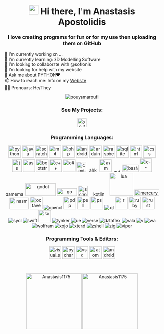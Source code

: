 <h1 align="center"> <img src="https://raw.githubusercontent.com/aemmadi/aemmadi/master/wave.gif" width="30"> Hi there, I'm Anastasis Apostolidis </h1>
<h3 align="center">I love creating programs for fun or for my use then uploading them on GitHub</h3>
<p>
🔭 I’m currently working on ...<br>
🌱 I’m currently learning: 3D Modelling Software<br>
👯 I’m looking to collaborate with @sofronis<br>
🤔 I’m looking for help with my website<br>
💬 Ask me about PYTHON❤️<br>
📫 How to reach me: Info on my
<a href="https://anastasis1175.github.io">
Website</a><br>
🏳️‍🌈 Pronouns: He/They
</p>

<p align="center"><img src="https://github-readme-streak-stats.herokuapp.com/?user=Anastasis1175&theme=black-ice&hide_border=true&stroke=0000&background=0D1117&ring=e05397&fire=e05397&currStreakLabel=e05397&bg_color=30,e96443,904e95&title_color=fff&text_color=fff" alt="pouyamaroufi" /></p>


<h3 align="center">See My Projects:</h3>
<p align="center">
<a href="[https://www.youtube.com/@wowthefurry](https://www.youtube.com/@wowthefurry)" target="blank"><img align="center" src="https://www.vectorlogo.zone/logos/youtube/youtube-tile.svg" alt="youtube" height="30" width="30" /></a>

</p>

<h3 align="center">Programming Languages:</h3> 


<p align="center">
    <img src="https://www.vectorlogo.zone/logos/python/python-icon.svg" alt="python" width="40" height="40"/> 
    <img src="https://www.vectorlogo.zone/logos/java/java-icon.svg" alt="java" width="40" height="40"/>
    <img src="https://www.svgrepo.com/show/306704/scratch.svg" alt="scratch" width="40" height="40"/>
    <img src="https://upload.vectorlogo.zone/logos/markdown-here/images/3d4ad827-7afb-4c69-a875-32db89d3f03f.svg" alt="md" width="40" height="40"/> 
    <img src="https://www.vectorlogo.zone/logos/php/php-icon.svg" alt="php" width="40" height="40"/> 
    <img src="https://www.vectorlogo.zone/logos/android/android-official.svg" alt="android" width="40" height="40"/> 
    <img src="https://www.vectorlogo.zone/logos/arduino/arduino-icon.svg" alt="arduino" width="40" height="40"/> 
    <img src="https://www.vectorlogo.zone/logos/raspberrypi/raspberrypi-icon.svg" alt="raspberrypi" width="40" height="40"/> 
    <img src="https://www.vectorlogo.zone/logos/sqlite/sqlite-icon.svg" alt="sqlite" width="40" height="40"/> 
    <img src="https://www.vectorlogo.zone/logos/w3_html5/w3_html5-icon.svg" alt="html" width="40" height="40"/> 
    <img src="https://www.vectorlogo.zone/logos/w3_css/w3_css-icon.svg" alt="css" width="40" height="40"/> 
    <img src="https://upload.vectorlogo.zone/logos/javascript/images/239ec8a4-163e-4792-83b6-3f6d96911757.svg" alt="js" width="30" height="40"/>
<img
src="https://upload.wikimedia.org/wikipedia/en/0/0f/ActionScript_icon.png" alt="as" width="40" height="40"/>
    <img src="https://www.vectorlogo.zone/logos/getbootstrap/getbootstrap-icon.svg" alt="bootstrap" width="40" height="40"/>
    <img
src="https://www.vectorlogo.zone/logos/isocpp/isocpp-icon.svg" alt="c++" width="40" height="40"
    <img
src="https://cdn.worldvectorlogo.com/logos/c-1.svg" alt="c" width="40" height="40"/>
<img
src="https://cdn.worldvectorlogo.com/logos/c--4.svg" alt="c#" width="40" height="40"/>
<img
src="https://upload.wikimedia.org/wikipedia/en/0/0f/ActionScript_icon.png" alt="cmd" width="32" height="32"/>
<img
src="https://upload.wikimedia.org/wikipedia/commons/5/5e/Modern_AutoHotkey_Logo_%28no_text%29.svg" alt="ahk" width="35" height="14.5"/>
<img
src="https://media.licdn.com/dms/image/v2/D4D12AQEM9F_-u1OT5Q/article-cover_image-shrink_600_2000/article-cover_image-shrink_600_2000/0/1658763190886?e=2147483647&v=beta&t=aEp72fzTRZC_0EilFbT0wVV2jw6O-Bqt759qLG4pLrw" alt="asm" width="40" height="40"/>
<img
src="https://upload.wikimedia.org/wikipedia/en/2/22/Autoitlogo.png" alt="autolt" width="26.25" height="9"/>
<img
src="https://upload.wikimedia.org/wikipedia/commons/8/82/Gnu-bash-logo.svg" alt="bash" width="54" height="22.75"/>
<img
src="https://upload.wikimedia.org/wikipedia/commons/8/82/C--_logo.svg" alt="c--" width="38.25" height="43"/>
<img
src="https://upload.wikimedia.org/wikipedia/en/4/4b/GameMaker_Logo.svg" alt="gamemaker" width="62.5" height="14.375"/>
<img
src="https://upload.wikimedia.org/wikipedia/commons/5/5a/Godot_logo.svg" alt="godot" width="99.875" height="40.375" />
<img
src="https://upload.wikimedia.org/wikipedia/commons/0/05/Go_Logo_Blue.svg" alt="go" width="64" height="23.875"/>
<img
src="https://upload.wikimedia.org/wikipedia/en/e/e8/Jscript_icon.gif" alt="jscript" width="32" height="32"/>
<img
src="https://upload.wikimedia.org/wikipedia/commons/7/76/Kotlin_logo_%282021-present%29.svg" alt="kotlin" width="64" height="13.875"/>
<img
src="https://upload.wikimedia.org/wikipedia/commons/c/cf/Lua-Logo.svg" alt="lua" width="75" height="75"/>
<img
src="https://upload.wikimedia.org/wikipedia/en/2/21/Mercury_%28programming_language%29_logo.jpg" alt="mercury" width="81.75" height="20"/>
<img
src="https://upload.wikimedia.org/wikipedia/commons/4/48/Netwide_Assembler.svg" alt="nasm" width="63" height="37"/>
<img
src="https://en.m.wikipedia.org/wiki/File:Gnu-octave-logo.svg" alt="octavegnu" width="40" height="40"/>
<img
src="https://en.m.wikipedia.org/wiki/File:OpenCL_logo.svg" alt="opencl" />
<img
src="https://i.ibb.co/C3fdLhMx/1758382430038.png" alt="pdp" width="40" height="40"/>
<img
src="https://en.m.wikipedia.org/wiki/File:Perl-logo.svg" alt="perl" width="40" height="40"/>
<img
src="https://en.m.wikipedia.org/wiki/File:PowerShell_Core_6.0_icon.png" alt="ps" width="40" height="40"/>
<img
src="https://en.m.wikipedia.org/wiki/File:Dotql.png" alt=".ql"/>
<img
src="https://en.m.wikipedia.org/wiki/File:R_logo.svg" alt="r" width="40" height="40"/>
<img
src="https://en.m.wikipedia.org/wiki/File:Ruby_logo.svg" alt="ruby" width="40" height="40"/>
<img
src="https://en.m.wikipedia.org/wiki/File:Rust_programming_language_black_logo.svg" alt="rust" width="40" height="40"/>
<img
src="https://en.m.wikipedia.org/wiki/File:SYCL_logo.svg" alt="sycl"/>
<img
src="https://en.m.wikipedia.org/wiki/File:Swift_(programing_language)_logo.png" alt="swift"/>
<img
src="https://en.m.wikipedia.org/wiki/File:Typescript.svg" alt="ts" width="40" height="40"/>
<img
src="https://en.m.wikipedia.org/wiki/File:Tynker_logo.png" alt="tynker"/>
<img
src="https://en.m.wikipedia.org/wiki/File:Unreal_Engine_Logo_(new_typeface).svg" alt="ue"/>
<img
src="https://en.m.wikipedia.org/wiki/File:Verse_Programming_Language_Logo.jpeg" alt="verse"/>
<img
src="https://en.m.wikipedia.org/wiki/File:DF_Logo_Compact_RGB.png" alt="dataflex"/>
<img
src="https://upload.wikimedia.org/wikipedia/commons/thumb/e/e4/Vala_Logo_New.svg/242px-Vala_Logo_New.svg.png" alt="vala"/>
<img
src="https://upload.wikimedia.org/wikipedia/en/thumb/1/17/Wolfram_Language_Logo_2016.svg/242px-Wolfram_Language_Logo_2016.svg.png" alt="v"/>
<img
src="https://upload.wikimedia.org/wikipedia/commons/thumb/1/1f/WebAssembly_Logo.svg/250px-WebAssembly_Logo.svg.png" alt="wa"/>
<img
src="https://upload.wikimedia.org/wikipedia/en/thumb/1/17/Wolfram_Language_Logo_2016.svg/242px-Wolfram_Language_Logo_2016.svg.png" alt="wolfram"/>
<img
src="https://upload.wikimedia.org/wikipedia/commons/thumb/3/31/Logomark_Xojo_Company.svg/280px-Logomark_Xojo_Company.svg.png" alt="xojo"/>
<img
src="https://upload.wikimedia.org/wikipedia/commons/4/4c/Xtend-logo-c.png" alt="xtend"/>
<img
src="https://upload.wikimedia.org/wikipedia/commons/thumb/7/75/Z_Shell_Logo_Color_Vertical.svg/330px-Z_Shell_Logo_Color_Vertical.svg.png" alt="zshell"/>
<img
src="https://upload.wikimedia.org/wikipedia/commons/thumb/b/b3/Zig_logo_2020.svg/500px-Zig_logo_2020.svg.png" alt="zig"/>
<img
src="https://upload.wikimedia.org/wikipedia/commons/thumb/d/d0/Eth-diamond-rainbow.png/330px-Eth-diamond-rainbow.png" alt="viper"/>

</p>

<h3 align="center">Programming Tools & Editors:</h3>
<p align="center">
    <img
src="https://images.seeklogo.com/logo-png/45/1/visual-studio-icon-2022-logo-png_seeklogo-453471.png" alt="visual_studio"
width="40" height="40"/>
    <img src="https://seeklogo.com/images/P/pycharm-logo-51B1427388-seeklogo.com.png" alt="pycharm" width="40" height="40"/>
    <img src="https://www.vectorlogo.zone/logos/visualstudio_code/visualstudio_code-icon.svg" alt="vsc" width="40" height="40"/>
    <img src="https://www.vectorlogo.zone/logos/atom_io/atom_io-icon.svg" alt="atom" width="40" height="40"/>
    <img src="https://upload.vectorlogo.zone/logos/android_studio/images/bc43bbac-e239-4ae9-829a-9809e57a8bc0.svg" alt="android_studio" width="40" height="40"/> 
</p>

<br>
<p align="center"><img height="180em" src="https://github-readme-stats.vercel.app/api?username=anastasis1175&hide_border=true&count_private=true&show_icons=true&theme=radical&bg_color=0D1117" alt="Anastasis1175" align = "center"/>
<img height="180em" src="https://github-readme-stats.vercel.app/api/top-langs?username=anastasis1175&show_icons=true&locale=en&layout=compact&hide_border=true&theme=radical&bg_color=0D1117" alt="Anastasis1175" align = "center"/></p>
